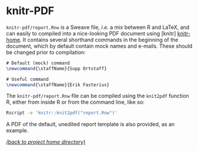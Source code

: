 # knitr-PDF

`knitr-pdf/report.Rnw` is a Sweave file, *i.e.* a mix between R and LaTeX, and
can easily to compiled into a nice-looking PDF document using [knitr]
[knitr-home]. It contains several shorthand commands in the beginning of the
document, which by default contain mock names and e-mails. These should be
changed prior to compilation:

```tex
# Default (mock) command
\newcommand{\staffName}{Supp Ortstaff}

# Useful command
\newcommand{\staffName}{Erik Fasterius}
```

The `knitr-pdf/report.Rnw` file can be compiled using the `knit2pdf` function
R, either from inside R or from the command line, like so:

```bash
Rscript -e 'knitr::knit2pdf("report.Rnw")'
```

A PDF of the default, unedited report template is also provided, as an example.

[*(back to project home directory)*][sf-home]

[knitr-home]: https://yihui.name/knitr/
[sf-home]: https://github.com/NBISweden/NBIS-support-framework
